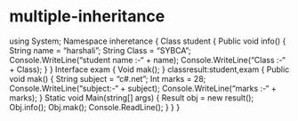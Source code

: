 # multiple-inheritance
using System;
Namespace inheretance
{
   Class student 
 {
    Public void info()
{
   String name = “harshali”;
   String Class = “SYBCA”;
Console.WriteLine(“student name :-“ +
name);
Console.WriteLine(“Class :-“ + Class);
   }
}
  Interface exam
{
 Void mak();
  }
classresult:student,exam
 {
 Public void mak()
 {
String subject = “c#.net”;
Int marks = 28;
Console.WriteLine(“subject:-“ + subject);
Console.WriteLine(“marks :-“ + marks);
    }
 Static void Main(string[] args)
{
   Result obj = new result();
Obj.info();
Obj.mak();
Console.ReadLine();
}
 }
}

